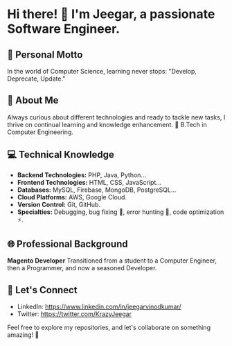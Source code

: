 # Hi there! 👋 I'm Jeegar, a passionate Software Engineer.

## 🚀 Personal Motto
In the world of Computer Science, learning never stops: "Develop, Deprecate, Update."

## 🧔 About Me
Always curious about different technologies and ready to tackle new tasks, I thrive on continual learning and knowledge enhancement. 🤪
B.Tech in Computer Engineering.

## 💻 Technical Knowledge
- **Backend Technologies:** PHP, Java, Python...
- **Frontend Technologies:** HTML, CSS, JavaScript...
- **Databases:** MySQL, Firebase, MongoDB, PostgreSQL...
- **Cloud Platforms:** AWS, Google Cloud.
- **Version Control:** Git, GitHub.
- **Specialties:** Debugging, bug fixing 🐛, error hunting 👻, code optimization ⚡️.

## 🌐 Professional Background
**Magento Developer**
Transitioned from a student to a Computer Engineer, then a Programmer, and now a seasoned Developer.


## 🤝 Let's Connect
- LinkedIn: https://www.linkedin.com/in/jeegarvinodkumar/
- Twitter: https://twitter.com/KrazyJeegar


Feel free to explore my repositories, and let's collaborate on something amazing! 🚀

